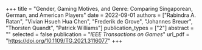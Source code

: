 +++
title = "Gender, Gaming Motives, and Genre: Comparing Singaporean, German, and American Players"
date = 2022-09-01
authors = ["Rabindra A. Ratan", "Vivian Hsueh Hua Chen", "Frederik de Grove", "Johannes Breuer", "Thorsten Quandt", "Patrick Williams"]
publication_types = ["2"]
abstract = ""
selected = false
publication = "*IEEE Transactions on Games*"
url_pdf = "https://doi.org/10.1109/TG.2021.3116077"
+++